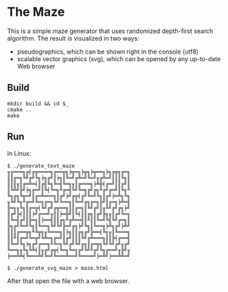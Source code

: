 # The Maze #

This is a simple maze generator that uses randomized depth-first search algorithm. The result is visualized in two ways:

* pseudographics, which can be shown right in the console (utf8)
* scalable vector graphics (svg), which can be opened by any up-to-date Web browser

## Build ##

```
mkdir build && cd $_
cmake ..
make
```

## Run ##

In Linux:

```
$ ./generate_text_maze
╥╔═══╗╔╡╔╦════╗╔══╦╗╞╦═╗╞╦╗╞╦══╗╞╗╔╦╗╔═╗
║║╔═╗╚╝╔╝╚╗╞╗╔╝║╞╗║╚═╝╔╩═╝╚═╝╥╔╩═╝║║║╚╗║
║║║╥║╔═╩═╡║╔╣╚╗╚═╣╚═╗╥║╔═══╗╞╩╬╡╔═╝║║╔╝║
║╚╩╝╠╝╞╗╔═╝║╚╡╚═╗╨╔═╣╚╝╚═╗╔╝╔╗╨╔╝╔═╝║╚╗╨
╚╗╔╗╚╦═╝║╔═╩═══╗║╔╝╞╝╔╦╡╔╝╚═╝╚╗║╔╝╞═╩╗╚╗
╥╚╝╚╗╨╔═╝╚═╗╔═╗╚╝╚══╗║╚═╝╔╗╔═╗╠╝║╔═╗╞╩═╣
╠═╗╥╚╗║╔═╦╡╚╝╔╝╔╦══╗║║╔═╗║╚╝╔╝║╥╚╝╔╝╔╗╞╝
║╔╝╠╡║║║╞╝╔══╝╥║║╞═╬╝║╚╡║║╔╗║╔╝╠╗╥║╔╝╚═╗
║╚═╣╔╝║╠═╗║╞══╣║║╔╗╨╔╩══╣║╨║║╚═╝╚╣╚╝╔═╗║
╠╗╔╝╚═╝╚╗║╚══╗╚╝╚╝╠═╝╔╗╞╝╚╗║╚══╗╞╩╗╔╝╞╩╝
║║║╔══╦╗╨╚╦╗╥╚═══╗║╞╗║║╔╗╔╝╠══╡╚╗╥║╚═══╗
║║╨║╔═╝╚═╦╝╚╩═╗╔═╝║╔╝║║║╚╝╔╩═══╗║║╠╡╔══╣
║╚═╝╚╗╞╗╔╝╔══╗╨╚═╗╚╝╔╝╚╝╔╗║╔═╦╗╚╝╚╝╔╝╥╔╝
╚══╗╥╚╗╚╩╡║╥╔╝╔╦╡╚═╗╚═╗╔╝╚╝╨╔╝╚╗╔══╝╥╠╝╥
╞══╩╩╡╚═══╩╝╚═╝╚═══╩══╝╚════╝╞═╩╝╞══╩╩═╝
```

```
$ ./generate_svg_maze > maze.html
```

After that open the file with a web browser.
